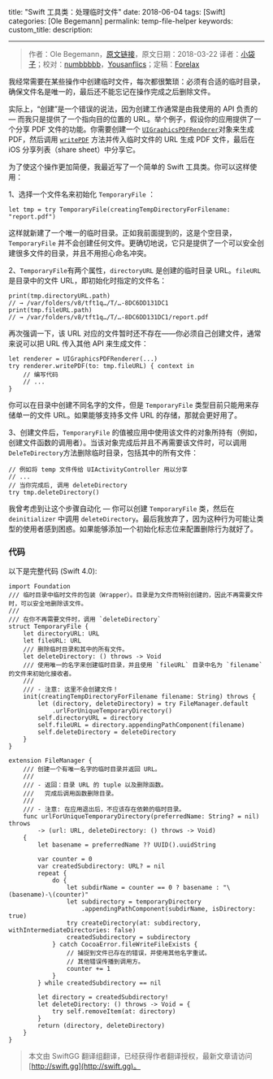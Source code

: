 title: "Swift 工具类：处理临时文件"
date: 2018-06-04
tags: [Swift]
categories: [Ole Begemann]
permalink: temp-file-helper
keywords: 
custom_title: 
description: 

---
> 作者：Ole Begemann，[原文链接](https://oleb.net/blog/2018/03/temp-file-helper/)，原文日期：2018-03-22
> 译者：[小袋子](http://daizi.me)；校对：[numbbbbb](http://numbbbbb.com/)，[Yousanflics](http://blog.yousanflics.com.cn)；定稿：[Forelax](http://forelax.space)
  







<!--此处开始正文-->
我经常需要在某些操作中创建临时文件，每次都很繁琐：必须有合适的临时目录，确保文件名是唯一的，最后还不能忘记在操作完成之后删除文件。

实际上，“创建”是一个错误的说法，因为创建工作通常是由我使用的 API 负责的 — 而我只是提供了一个指向目的位置的 URL。举个例子，假设你的应用提供了一个分享 PDF 文件的功能。你需要创建一个 [`UIGraphicsPDFRenderer`](https://developer.apple.com/documentation/uikit/uigraphicspdfrenderer)对象来生成 PDF，然后调用 [`writePDF`](https://developer.apple.com/documentation/uikit/uigraphicspdfrenderer/1649119-writepdf) 方法并传入临时文件的 URL 生成 PDF 文件，最后在 iOS 分享列表（share sheet）中分享它。

为了使这个操作更加简便，我最近写了一个简单的 Swift 工具类。你可以这样使用：

<!--more-->

1、选择一个文件名来初始化 `TemporaryFile` ：
```
let tmp = try TemporaryFile(creatingTempDirectoryForFilename: "report.pdf")
```
这样就新建了一个唯一的临时目录。正如我前面提到的，这是个空目录，`TemporaryFile` 并不会创建任何文件。更确切地说，它只是提供了一个可以安全创建很多文件的目录，并且不用担心命名冲突。

2、`TemporaryFile`有两个属性，`directoryURL` 是创建的临时目录 URL。`fileURL` 是目录中的文件 URL，即初始化时指定的文件名：

```
print(tmp.directoryURL.path)
// → /var/folders/v8/tft1q…/T/…-8DC6DD131DC1
print(tmp.fileURL.path)
// → /var/folders/v8/tft1q…/T/…-8DC6DD131DC1/report.pdf
```

再次强调一下，该 URL 对应的文件暂时还不存在——你必须自己创建文件，通常来说可以把 URL 传入其他 API 来生成文件：

```
let renderer = UIGraphicsPDFRenderer(...)
try renderer.writePDF(to: tmp.fileURL) { context in
    // 编写代码
    // ...
}
```

你可以在目录中创建不同名字的文件，但是 `TemporaryFile` 类型目前只能用来存储单一的文件 URL。如果能够支持多文件 URL 的存储，那就会更好用了。

3、创建文件后，`TemporaryFile` 的值被应用中使用该文件的对象所持有（例如，创建文件函数的调用者）。当该对象完成后并且不再需要该文件时，可以调用`DeleTeDirectory`方法删除临时目录，包括其中的所有文件：

```
// 例如将 temp 文件传给 UIActivityController 用以分享
// ...
// 当你完成后, 调用 deleteDirectory
try tmp.deleteDirectory()
```

我曾考虑到让这个步骤自动化 — 你可以创建 `TemporaryFile` 类，然后在 `deinitializer` 中调用 `deleteDirectory`。最后我放弃了，因为这种行为可能让类型的使用者感到困惑。如果能够添加一个初始化标志位来配置删除行为就好了。

### 代码

以下是完整代码 (Swift 4.0):

```
import Foundation
/// 临时目录中临时文件的包装（Wrapper）。目录是为文件而特别创建的，因此不再需要文件时，可以安全地删除该文件。
///
/// 在你不再需要文件时，调用 `deleteDirectory`
struct TemporaryFile {
    let directoryURL: URL
    let fileURL: URL
    /// 删除临时目录和其中的所有文件。
    let deleteDirectory: () throws -> Void
	/// 使用唯一的名字来创建临时目录，并且使用 `fileURL` 目录中名为 `filename` 的文件来初始化接收者。
    ///
    /// - 注意: 这里不会创建文件！
    init(creatingTempDirectoryForFilename filename: String) throws {
        let (directory, deleteDirectory) = try FileManager.default
            .urlForUniqueTemporaryDirectory()
        self.directoryURL = directory
        self.fileURL = directory.appendingPathComponent(filename)
        self.deleteDirectory = deleteDirectory
    }
}

extension FileManager {
	/// 创建一个有唯一名字的临时目录并返回 URL。
    ///
    /// - 返回：目录 URL 的 tuple 以及删除函数。
    ///   完成后调用函数删除目录。
    ///
    /// - 注意: 在应用退出后，不应该存在依赖的临时目录。
    func urlForUniqueTemporaryDirectory(preferredName: String? = nil) throws
        -> (url: URL, deleteDirectory: () throws -> Void)
    {
        let basename = preferredName ?? UUID().uuidString

        var counter = 0
        var createdSubdirectory: URL? = nil
        repeat {
            do {
                let subdirName = counter == 0 ? basename : "\(basename)-\(counter)"
                let subdirectory = temporaryDirectory
                    .appendingPathComponent(subdirName, isDirectory: true)
                try createDirectory(at: subdirectory, withIntermediateDirectories: false)
                createdSubdirectory = subdirectory
            } catch CocoaError.fileWriteFileExists {
                // 捕捉到文件已存在的错误，并使用其他名字重试。
                // 其他错误传播到调用方。
                counter += 1
            }
        } while createdSubdirectory == nil

        let directory = createdSubdirectory!
        let deleteDirectory: () throws -> Void = {
            try self.removeItem(at: directory)
        }
        return (directory, deleteDirectory)
    }
}
```
> 本文由 SwiftGG 翻译组翻译，已经获得作者翻译授权，最新文章请访问 [http://swift.gg](http://swift.gg)。